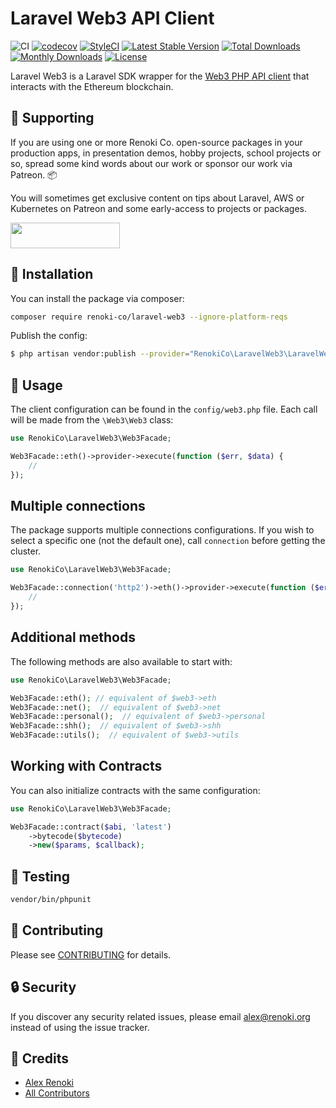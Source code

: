 Laravel Web3 API Client
=======================

![CI](https://github.com/renoki-co/laravel-web3/workflows/CI/badge.svg?branch=master)
[![codecov](https://codecov.io/gh/renoki-co/laravel-web3/branch/master/graph/badge.svg)](https://codecov.io/gh/renoki-co/laravel-web3/branch/master)
[![StyleCI](https://github.styleci.io/repos/353007715/shield?branch=master)](https://github.styleci.io/repos/353007715)
[![Latest Stable Version](https://poser.pugx.org/renoki-co/laravel-web3/v/stable)](https://packagist.org/packages/renoki-co/laravel-web3)
[![Total Downloads](https://poser.pugx.org/renoki-co/laravel-web3/downloads)](https://packagist.org/packages/renoki-co/laravel-web3)
[![Monthly Downloads](https://poser.pugx.org/renoki-co/laravel-web3/d/monthly)](https://packagist.org/packages/renoki-co/laravel-web3)
[![License](https://poser.pugx.org/renoki-co/laravel-web3/license)](https://packagist.org/packages/renoki-co/laravel-web3)

Laravel Web3 is a Laravel SDK wrapper for the [Web3 PHP API client](https://github.com/web3p/web3.php) that interacts with the Ethereum blockchain.

## 🤝 Supporting

If you are using one or more Renoki Co. open-source packages in your production apps, in presentation demos, hobby projects, school projects or so, spread some kind words about our work or sponsor our work via Patreon. 📦

You will sometimes get exclusive content on tips about Laravel, AWS or Kubernetes on Patreon and some early-access to projects or packages.

[<img src="https://c5.patreon.com/external/logo/become_a_patron_button.png" height="41" width="175" />](https://www.patreon.com/bePatron?u=10965171)

## 🚀 Installation

You can install the package via composer:

```bash
composer require renoki-co/laravel-web3 --ignore-platform-reqs
```

Publish the config:

```bash
$ php artisan vendor:publish --provider="RenokiCo\LaravelWeb3\LaravelWeb3ServiceProvider" --tag="config"
```

## 🙌 Usage

The client configuration can be found in the `config/web3.php` file. Each call will be made from the `\Web3\Web3` class:

```php
use RenokiCo\LaravelWeb3\Web3Facade;

Web3Facade::eth()->provider->execute(function ($err, $data) {
    //
});
```

## Multiple connections

The package supports multiple connections configurations. If you wish to select a specific one (not the default one), call `connection` before getting the cluster.

```php
use RenokiCo\LaravelWeb3\Web3Facade;

Web3Facade::connection('http2')->eth()->provider->execute(function ($err, $data) {
    //
});
```

## Additional methods

The following methods are also available to start with:

```php
use RenokiCo\LaravelWeb3\Web3Facade;

Web3Facade::eth(); // equivalent of $web3->eth
Web3Facade::net();  // equivalent of $web3->net
Web3Facade::personal();  // equivalent of $web3->personal
Web3Facade::shh();  // equivalent of $web3->shh
Web3Facade::utils();  // equivalent of $web3->utils
```

## Working with Contracts

You can also initialize contracts with the same configuration:

```php
use RenokiCo\LaravelWeb3\Web3Facade;

Web3Facade::contract($abi, 'latest')
    ->bytecode($bytecode)
    ->new($params, $callback);
```

## 🐛 Testing

``` bash
vendor/bin/phpunit
```

## 🤝 Contributing

Please see [CONTRIBUTING](CONTRIBUTING.md) for details.

## 🔒  Security

If you discover any security related issues, please email alex@renoki.org instead of using the issue tracker.

## 🎉 Credits

- [Alex Renoki](https://github.com/rennokki)
- [All Contributors](../../contributors)
